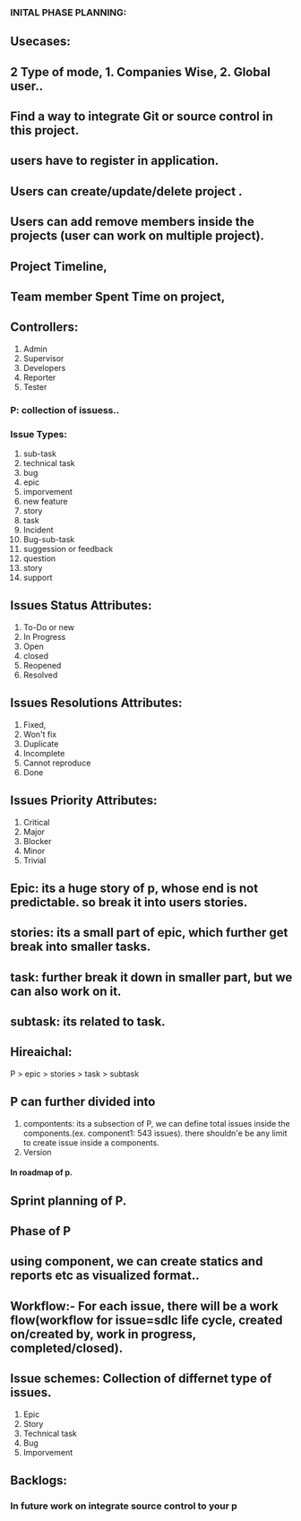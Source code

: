 ### INITAL PHASE PLANNING:

## Usecases:

## 2 Type of mode, 1. Companies Wise, 2. Global user..
## Find a way to integrate Git or source control in this project.
## users have to register in application.
## Users can create/update/delete project .
## Users can add remove members inside the projects (user can work on multiple project).
## Project Timeline,
## Team member Spent Time on project,
## 

## Controllers:
1. Admin
2. Supervisor
3. Developers
4. Reporter
5. Tester
   

### P: collection of issuess..
### Issue Types:
1. sub-task
2. technical task
3. bug
4. epic
5. imporvement
6. new feature
7. story
8. task
9. Incident
10. Bug-sub-task
11. suggession or feedback
12. question
13. story
14. support

## Issues Status Attributes:
1. To-Do or new 
2. In Progress
3. Open
4. closed
5. Reopened
6. Resolved

## Issues Resolutions Attributes:
1. Fixed,
2. Won't fix
3. Duplicate
4. Incomplete
5. Cannot reproduce
6. Done

## Issues Priority Attributes:
1. Critical
2. Major
4. Blocker
5. Minor
6. Trivial



## Epic: its a huge story of p, whose end is not predictable. so break it into users stories.
## stories: its a small part of epic, which further get break into smaller tasks.
## task: further break it down in smaller part, but we can also work on it.
## subtask: its related to task.

## Hireaichal:
P > epic > stories > task > subtask


## P can further divided into 
1. compontents: its a subsection of P, we can define total issues inside the components.(ex. component1: 543 issues). there shouldn'e be any limit to create issue inside a components.
2. Version


#### In roadmap of p.
## Sprint planning of P.
## Phase of P


## using component, we can create statics and reports etc as visualized format..
## Workflow:- For each issue, there will be a work flow(workflow for issue=sdlc life cycle, created on/created by, work in progress, completed/closed).


## Issue schemes: Collection of differnet type of issues.
1. Epic
2. Story
3. Technical task
4. Bug
5. Imporvement


## Backlogs: 






### In future work on integrate source control to your p 


